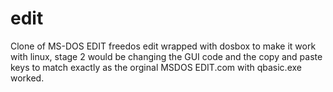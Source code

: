 # edit
Clone of MS-DOS EDIT freedos edit wrapped with dosbox to make it work with linux, stage 2 would be changing the GUI code and the copy and paste keys to match exactly as the orginal MSDOS EDIT.com with qbasic.exe worked.
